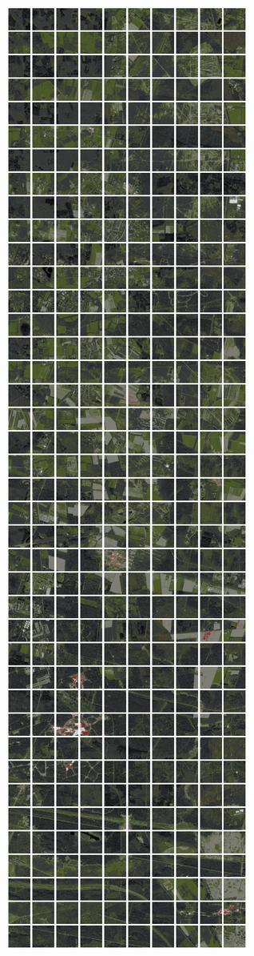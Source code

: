 <html>
<div>
<img src="https://github.com/HakkaTjakka/NL_TILE_MAP/blob/main/18/629/-1047/r.6290.-10470.png" height="44" width="44">
<img src="https://github.com/HakkaTjakka/NL_TILE_MAP/blob/main/18/629/-1047/r.6291.-10470.png" height="44" width="44">
<img src="https://github.com/HakkaTjakka/NL_TILE_MAP/blob/main/18/629/-1047/r.6292.-10470.png" height="44" width="44">
<img src="https://github.com/HakkaTjakka/NL_TILE_MAP/blob/main/18/629/-1047/r.6293.-10470.png" height="44" width="44">
<img src="https://github.com/HakkaTjakka/NL_TILE_MAP/blob/main/18/629/-1047/r.6294.-10470.png" height="44" width="44">
<img src="https://github.com/HakkaTjakka/NL_TILE_MAP/blob/main/18/629/-1047/r.6295.-10470.png" height="44" width="44">
<img src="https://github.com/HakkaTjakka/NL_TILE_MAP/blob/main/18/629/-1047/r.6296.-10470.png" height="44" width="44">
<img src="https://github.com/HakkaTjakka/NL_TILE_MAP/blob/main/18/629/-1047/r.6297.-10470.png" height="44" width="44">
<img src="https://github.com/HakkaTjakka/NL_TILE_MAP/blob/main/18/629/-1047/r.6298.-10470.png" height="44" width="44">
<img src="https://github.com/HakkaTjakka/NL_TILE_MAP/blob/main/18/629/-1047/r.6299.-10470.png" height="44" width="44">
<img src="https://github.com/HakkaTjakka/NL_TILE_MAP/blob/main/18/630/-1047/r.6300.-10470.png" height="44" width="44">
<img src="https://github.com/HakkaTjakka/NL_TILE_MAP/blob/main/18/630/-1047/r.6301.-10470.png" height="44" width="44">
<img src="https://github.com/HakkaTjakka/NL_TILE_MAP/blob/main/18/630/-1047/r.6302.-10470.png" height="44" width="44">
<img src="https://github.com/HakkaTjakka/NL_TILE_MAP/blob/main/18/630/-1047/r.6303.-10470.png" height="44" width="44">
<img src="https://github.com/HakkaTjakka/NL_TILE_MAP/blob/main/18/630/-1047/r.6304.-10470.png" height="44" width="44">
<img src="https://github.com/HakkaTjakka/NL_TILE_MAP/blob/main/18/630/-1047/r.6305.-10470.png" height="44" width="44">
<img src="https://github.com/HakkaTjakka/NL_TILE_MAP/blob/main/18/630/-1047/r.6306.-10470.png" height="44" width="44">
<img src="https://github.com/HakkaTjakka/NL_TILE_MAP/blob/main/18/630/-1047/r.6307.-10470.png" height="44" width="44">
<img src="https://github.com/HakkaTjakka/NL_TILE_MAP/blob/main/18/630/-1047/r.6308.-10470.png" height="44" width="44">
<img src="https://github.com/HakkaTjakka/NL_TILE_MAP/blob/main/18/630/-1047/r.6309.-10470.png" height="44" width="44">
<br>
<img src="https://github.com/HakkaTjakka/NL_TILE_MAP/blob/main/18/629/-1047/r.6290.-10469.png" height="44" width="44">
<img src="https://github.com/HakkaTjakka/NL_TILE_MAP/blob/main/18/629/-1047/r.6291.-10469.png" height="44" width="44">
<img src="https://github.com/HakkaTjakka/NL_TILE_MAP/blob/main/18/629/-1047/r.6292.-10469.png" height="44" width="44">
<img src="https://github.com/HakkaTjakka/NL_TILE_MAP/blob/main/18/629/-1047/r.6293.-10469.png" height="44" width="44">
<img src="https://github.com/HakkaTjakka/NL_TILE_MAP/blob/main/18/629/-1047/r.6294.-10469.png" height="44" width="44">
<img src="https://github.com/HakkaTjakka/NL_TILE_MAP/blob/main/18/629/-1047/r.6295.-10469.png" height="44" width="44">
<img src="https://github.com/HakkaTjakka/NL_TILE_MAP/blob/main/18/629/-1047/r.6296.-10469.png" height="44" width="44">
<img src="https://github.com/HakkaTjakka/NL_TILE_MAP/blob/main/18/629/-1047/r.6297.-10469.png" height="44" width="44">
<img src="https://github.com/HakkaTjakka/NL_TILE_MAP/blob/main/18/629/-1047/r.6298.-10469.png" height="44" width="44">
<img src="https://github.com/HakkaTjakka/NL_TILE_MAP/blob/main/18/629/-1047/r.6299.-10469.png" height="44" width="44">
<img src="https://github.com/HakkaTjakka/NL_TILE_MAP/blob/main/18/630/-1047/r.6300.-10469.png" height="44" width="44">
<img src="https://github.com/HakkaTjakka/NL_TILE_MAP/blob/main/18/630/-1047/r.6301.-10469.png" height="44" width="44">
<img src="https://github.com/HakkaTjakka/NL_TILE_MAP/blob/main/18/630/-1047/r.6302.-10469.png" height="44" width="44">
<img src="https://github.com/HakkaTjakka/NL_TILE_MAP/blob/main/18/630/-1047/r.6303.-10469.png" height="44" width="44">
<img src="https://github.com/HakkaTjakka/NL_TILE_MAP/blob/main/18/630/-1047/r.6304.-10469.png" height="44" width="44">
<img src="https://github.com/HakkaTjakka/NL_TILE_MAP/blob/main/18/630/-1047/r.6305.-10469.png" height="44" width="44">
<img src="https://github.com/HakkaTjakka/NL_TILE_MAP/blob/main/18/630/-1047/r.6306.-10469.png" height="44" width="44">
<img src="https://github.com/HakkaTjakka/NL_TILE_MAP/blob/main/18/630/-1047/r.6307.-10469.png" height="44" width="44">
<img src="https://github.com/HakkaTjakka/NL_TILE_MAP/blob/main/18/630/-1047/r.6308.-10469.png" height="44" width="44">
<img src="https://github.com/HakkaTjakka/NL_TILE_MAP/blob/main/18/630/-1047/r.6309.-10469.png" height="44" width="44">
<br>
<img src="https://github.com/HakkaTjakka/NL_TILE_MAP/blob/main/18/629/-1047/r.6290.-10468.png" height="44" width="44">
<img src="https://github.com/HakkaTjakka/NL_TILE_MAP/blob/main/18/629/-1047/r.6291.-10468.png" height="44" width="44">
<img src="https://github.com/HakkaTjakka/NL_TILE_MAP/blob/main/18/629/-1047/r.6292.-10468.png" height="44" width="44">
<img src="https://github.com/HakkaTjakka/NL_TILE_MAP/blob/main/18/629/-1047/r.6293.-10468.png" height="44" width="44">
<img src="https://github.com/HakkaTjakka/NL_TILE_MAP/blob/main/18/629/-1047/r.6294.-10468.png" height="44" width="44">
<img src="https://github.com/HakkaTjakka/NL_TILE_MAP/blob/main/18/629/-1047/r.6295.-10468.png" height="44" width="44">
<img src="https://github.com/HakkaTjakka/NL_TILE_MAP/blob/main/18/629/-1047/r.6296.-10468.png" height="44" width="44">
<img src="https://github.com/HakkaTjakka/NL_TILE_MAP/blob/main/18/629/-1047/r.6297.-10468.png" height="44" width="44">
<img src="https://github.com/HakkaTjakka/NL_TILE_MAP/blob/main/18/629/-1047/r.6298.-10468.png" height="44" width="44">
<img src="https://github.com/HakkaTjakka/NL_TILE_MAP/blob/main/18/629/-1047/r.6299.-10468.png" height="44" width="44">
<img src="https://github.com/HakkaTjakka/NL_TILE_MAP/blob/main/18/630/-1047/r.6300.-10468.png" height="44" width="44">
<img src="https://github.com/HakkaTjakka/NL_TILE_MAP/blob/main/18/630/-1047/r.6301.-10468.png" height="44" width="44">
<img src="https://github.com/HakkaTjakka/NL_TILE_MAP/blob/main/18/630/-1047/r.6302.-10468.png" height="44" width="44">
<img src="https://github.com/HakkaTjakka/NL_TILE_MAP/blob/main/18/630/-1047/r.6303.-10468.png" height="44" width="44">
<img src="https://github.com/HakkaTjakka/NL_TILE_MAP/blob/main/18/630/-1047/r.6304.-10468.png" height="44" width="44">
<img src="https://github.com/HakkaTjakka/NL_TILE_MAP/blob/main/18/630/-1047/r.6305.-10468.png" height="44" width="44">
<img src="https://github.com/HakkaTjakka/NL_TILE_MAP/blob/main/18/630/-1047/r.6306.-10468.png" height="44" width="44">
<img src="https://github.com/HakkaTjakka/NL_TILE_MAP/blob/main/18/630/-1047/r.6307.-10468.png" height="44" width="44">
<img src="https://github.com/HakkaTjakka/NL_TILE_MAP/blob/main/18/630/-1047/r.6308.-10468.png" height="44" width="44">
<img src="https://github.com/HakkaTjakka/NL_TILE_MAP/blob/main/18/630/-1047/r.6309.-10468.png" height="44" width="44">
<br>
<img src="https://github.com/HakkaTjakka/NL_TILE_MAP/blob/main/18/629/-1047/r.6290.-10467.png" height="44" width="44">
<img src="https://github.com/HakkaTjakka/NL_TILE_MAP/blob/main/18/629/-1047/r.6291.-10467.png" height="44" width="44">
<img src="https://github.com/HakkaTjakka/NL_TILE_MAP/blob/main/18/629/-1047/r.6292.-10467.png" height="44" width="44">
<img src="https://github.com/HakkaTjakka/NL_TILE_MAP/blob/main/18/629/-1047/r.6293.-10467.png" height="44" width="44">
<img src="https://github.com/HakkaTjakka/NL_TILE_MAP/blob/main/18/629/-1047/r.6294.-10467.png" height="44" width="44">
<img src="https://github.com/HakkaTjakka/NL_TILE_MAP/blob/main/18/629/-1047/r.6295.-10467.png" height="44" width="44">
<img src="https://github.com/HakkaTjakka/NL_TILE_MAP/blob/main/18/629/-1047/r.6296.-10467.png" height="44" width="44">
<img src="https://github.com/HakkaTjakka/NL_TILE_MAP/blob/main/18/629/-1047/r.6297.-10467.png" height="44" width="44">
<img src="https://github.com/HakkaTjakka/NL_TILE_MAP/blob/main/18/629/-1047/r.6298.-10467.png" height="44" width="44">
<img src="https://github.com/HakkaTjakka/NL_TILE_MAP/blob/main/18/629/-1047/r.6299.-10467.png" height="44" width="44">
<img src="https://github.com/HakkaTjakka/NL_TILE_MAP/blob/main/18/630/-1047/r.6300.-10467.png" height="44" width="44">
<img src="https://github.com/HakkaTjakka/NL_TILE_MAP/blob/main/18/630/-1047/r.6301.-10467.png" height="44" width="44">
<img src="https://github.com/HakkaTjakka/NL_TILE_MAP/blob/main/18/630/-1047/r.6302.-10467.png" height="44" width="44">
<img src="https://github.com/HakkaTjakka/NL_TILE_MAP/blob/main/18/630/-1047/r.6303.-10467.png" height="44" width="44">
<img src="https://github.com/HakkaTjakka/NL_TILE_MAP/blob/main/18/630/-1047/r.6304.-10467.png" height="44" width="44">
<img src="https://github.com/HakkaTjakka/NL_TILE_MAP/blob/main/18/630/-1047/r.6305.-10467.png" height="44" width="44">
<img src="https://github.com/HakkaTjakka/NL_TILE_MAP/blob/main/18/630/-1047/r.6306.-10467.png" height="44" width="44">
<img src="https://github.com/HakkaTjakka/NL_TILE_MAP/blob/main/18/630/-1047/r.6307.-10467.png" height="44" width="44">
<img src="https://github.com/HakkaTjakka/NL_TILE_MAP/blob/main/18/630/-1047/r.6308.-10467.png" height="44" width="44">
<img src="https://github.com/HakkaTjakka/NL_TILE_MAP/blob/main/18/630/-1047/r.6309.-10467.png" height="44" width="44">
<br>
<img src="https://github.com/HakkaTjakka/NL_TILE_MAP/blob/main/18/629/-1047/r.6290.-10466.png" height="44" width="44">
<img src="https://github.com/HakkaTjakka/NL_TILE_MAP/blob/main/18/629/-1047/r.6291.-10466.png" height="44" width="44">
<img src="https://github.com/HakkaTjakka/NL_TILE_MAP/blob/main/18/629/-1047/r.6292.-10466.png" height="44" width="44">
<img src="https://github.com/HakkaTjakka/NL_TILE_MAP/blob/main/18/629/-1047/r.6293.-10466.png" height="44" width="44">
<img src="https://github.com/HakkaTjakka/NL_TILE_MAP/blob/main/18/629/-1047/r.6294.-10466.png" height="44" width="44">
<img src="https://github.com/HakkaTjakka/NL_TILE_MAP/blob/main/18/629/-1047/r.6295.-10466.png" height="44" width="44">
<img src="https://github.com/HakkaTjakka/NL_TILE_MAP/blob/main/18/629/-1047/r.6296.-10466.png" height="44" width="44">
<img src="https://github.com/HakkaTjakka/NL_TILE_MAP/blob/main/18/629/-1047/r.6297.-10466.png" height="44" width="44">
<img src="https://github.com/HakkaTjakka/NL_TILE_MAP/blob/main/18/629/-1047/r.6298.-10466.png" height="44" width="44">
<img src="https://github.com/HakkaTjakka/NL_TILE_MAP/blob/main/18/629/-1047/r.6299.-10466.png" height="44" width="44">
<img src="https://github.com/HakkaTjakka/NL_TILE_MAP/blob/main/18/630/-1047/r.6300.-10466.png" height="44" width="44">
<img src="https://github.com/HakkaTjakka/NL_TILE_MAP/blob/main/18/630/-1047/r.6301.-10466.png" height="44" width="44">
<img src="https://github.com/HakkaTjakka/NL_TILE_MAP/blob/main/18/630/-1047/r.6302.-10466.png" height="44" width="44">
<img src="https://github.com/HakkaTjakka/NL_TILE_MAP/blob/main/18/630/-1047/r.6303.-10466.png" height="44" width="44">
<img src="https://github.com/HakkaTjakka/NL_TILE_MAP/blob/main/18/630/-1047/r.6304.-10466.png" height="44" width="44">
<img src="https://github.com/HakkaTjakka/NL_TILE_MAP/blob/main/18/630/-1047/r.6305.-10466.png" height="44" width="44">
<img src="https://github.com/HakkaTjakka/NL_TILE_MAP/blob/main/18/630/-1047/r.6306.-10466.png" height="44" width="44">
<img src="https://github.com/HakkaTjakka/NL_TILE_MAP/blob/main/18/630/-1047/r.6307.-10466.png" height="44" width="44">
<img src="https://github.com/HakkaTjakka/NL_TILE_MAP/blob/main/18/630/-1047/r.6308.-10466.png" height="44" width="44">
<img src="https://github.com/HakkaTjakka/NL_TILE_MAP/blob/main/18/630/-1047/r.6309.-10466.png" height="44" width="44">
<br>
<img src="https://github.com/HakkaTjakka/NL_TILE_MAP/blob/main/18/629/-1047/r.6290.-10465.png" height="44" width="44">
<img src="https://github.com/HakkaTjakka/NL_TILE_MAP/blob/main/18/629/-1047/r.6291.-10465.png" height="44" width="44">
<img src="https://github.com/HakkaTjakka/NL_TILE_MAP/blob/main/18/629/-1047/r.6292.-10465.png" height="44" width="44">
<img src="https://github.com/HakkaTjakka/NL_TILE_MAP/blob/main/18/629/-1047/r.6293.-10465.png" height="44" width="44">
<img src="https://github.com/HakkaTjakka/NL_TILE_MAP/blob/main/18/629/-1047/r.6294.-10465.png" height="44" width="44">
<img src="https://github.com/HakkaTjakka/NL_TILE_MAP/blob/main/18/629/-1047/r.6295.-10465.png" height="44" width="44">
<img src="https://github.com/HakkaTjakka/NL_TILE_MAP/blob/main/18/629/-1047/r.6296.-10465.png" height="44" width="44">
<img src="https://github.com/HakkaTjakka/NL_TILE_MAP/blob/main/18/629/-1047/r.6297.-10465.png" height="44" width="44">
<img src="https://github.com/HakkaTjakka/NL_TILE_MAP/blob/main/18/629/-1047/r.6298.-10465.png" height="44" width="44">
<img src="https://github.com/HakkaTjakka/NL_TILE_MAP/blob/main/18/629/-1047/r.6299.-10465.png" height="44" width="44">
<img src="https://github.com/HakkaTjakka/NL_TILE_MAP/blob/main/18/630/-1047/r.6300.-10465.png" height="44" width="44">
<img src="https://github.com/HakkaTjakka/NL_TILE_MAP/blob/main/18/630/-1047/r.6301.-10465.png" height="44" width="44">
<img src="https://github.com/HakkaTjakka/NL_TILE_MAP/blob/main/18/630/-1047/r.6302.-10465.png" height="44" width="44">
<img src="https://github.com/HakkaTjakka/NL_TILE_MAP/blob/main/18/630/-1047/r.6303.-10465.png" height="44" width="44">
<img src="https://github.com/HakkaTjakka/NL_TILE_MAP/blob/main/18/630/-1047/r.6304.-10465.png" height="44" width="44">
<img src="https://github.com/HakkaTjakka/NL_TILE_MAP/blob/main/18/630/-1047/r.6305.-10465.png" height="44" width="44">
<img src="https://github.com/HakkaTjakka/NL_TILE_MAP/blob/main/18/630/-1047/r.6306.-10465.png" height="44" width="44">
<img src="https://github.com/HakkaTjakka/NL_TILE_MAP/blob/main/18/630/-1047/r.6307.-10465.png" height="44" width="44">
<img src="https://github.com/HakkaTjakka/NL_TILE_MAP/blob/main/18/630/-1047/r.6308.-10465.png" height="44" width="44">
<img src="https://github.com/HakkaTjakka/NL_TILE_MAP/blob/main/18/630/-1047/r.6309.-10465.png" height="44" width="44">
<br>
<img src="https://github.com/HakkaTjakka/NL_TILE_MAP/blob/main/18/629/-1047/r.6290.-10464.png" height="44" width="44">
<img src="https://github.com/HakkaTjakka/NL_TILE_MAP/blob/main/18/629/-1047/r.6291.-10464.png" height="44" width="44">
<img src="https://github.com/HakkaTjakka/NL_TILE_MAP/blob/main/18/629/-1047/r.6292.-10464.png" height="44" width="44">
<img src="https://github.com/HakkaTjakka/NL_TILE_MAP/blob/main/18/629/-1047/r.6293.-10464.png" height="44" width="44">
<img src="https://github.com/HakkaTjakka/NL_TILE_MAP/blob/main/18/629/-1047/r.6294.-10464.png" height="44" width="44">
<img src="https://github.com/HakkaTjakka/NL_TILE_MAP/blob/main/18/629/-1047/r.6295.-10464.png" height="44" width="44">
<img src="https://github.com/HakkaTjakka/NL_TILE_MAP/blob/main/18/629/-1047/r.6296.-10464.png" height="44" width="44">
<img src="https://github.com/HakkaTjakka/NL_TILE_MAP/blob/main/18/629/-1047/r.6297.-10464.png" height="44" width="44">
<img src="https://github.com/HakkaTjakka/NL_TILE_MAP/blob/main/18/629/-1047/r.6298.-10464.png" height="44" width="44">
<img src="https://github.com/HakkaTjakka/NL_TILE_MAP/blob/main/18/629/-1047/r.6299.-10464.png" height="44" width="44">
<img src="https://github.com/HakkaTjakka/NL_TILE_MAP/blob/main/18/630/-1047/r.6300.-10464.png" height="44" width="44">
<img src="https://github.com/HakkaTjakka/NL_TILE_MAP/blob/main/18/630/-1047/r.6301.-10464.png" height="44" width="44">
<img src="https://github.com/HakkaTjakka/NL_TILE_MAP/blob/main/18/630/-1047/r.6302.-10464.png" height="44" width="44">
<img src="https://github.com/HakkaTjakka/NL_TILE_MAP/blob/main/18/630/-1047/r.6303.-10464.png" height="44" width="44">
<img src="https://github.com/HakkaTjakka/NL_TILE_MAP/blob/main/18/630/-1047/r.6304.-10464.png" height="44" width="44">
<img src="https://github.com/HakkaTjakka/NL_TILE_MAP/blob/main/18/630/-1047/r.6305.-10464.png" height="44" width="44">
<img src="https://github.com/HakkaTjakka/NL_TILE_MAP/blob/main/18/630/-1047/r.6306.-10464.png" height="44" width="44">
<img src="https://github.com/HakkaTjakka/NL_TILE_MAP/blob/main/18/630/-1047/r.6307.-10464.png" height="44" width="44">
<img src="https://github.com/HakkaTjakka/NL_TILE_MAP/blob/main/18/630/-1047/r.6308.-10464.png" height="44" width="44">
<img src="https://github.com/HakkaTjakka/NL_TILE_MAP/blob/main/18/630/-1047/r.6309.-10464.png" height="44" width="44">
<br>
<img src="https://github.com/HakkaTjakka/NL_TILE_MAP/blob/main/18/629/-1047/r.6290.-10463.png" height="44" width="44">
<img src="https://github.com/HakkaTjakka/NL_TILE_MAP/blob/main/18/629/-1047/r.6291.-10463.png" height="44" width="44">
<img src="https://github.com/HakkaTjakka/NL_TILE_MAP/blob/main/18/629/-1047/r.6292.-10463.png" height="44" width="44">
<img src="https://github.com/HakkaTjakka/NL_TILE_MAP/blob/main/18/629/-1047/r.6293.-10463.png" height="44" width="44">
<img src="https://github.com/HakkaTjakka/NL_TILE_MAP/blob/main/18/629/-1047/r.6294.-10463.png" height="44" width="44">
<img src="https://github.com/HakkaTjakka/NL_TILE_MAP/blob/main/18/629/-1047/r.6295.-10463.png" height="44" width="44">
<img src="https://github.com/HakkaTjakka/NL_TILE_MAP/blob/main/18/629/-1047/r.6296.-10463.png" height="44" width="44">
<img src="https://github.com/HakkaTjakka/NL_TILE_MAP/blob/main/18/629/-1047/r.6297.-10463.png" height="44" width="44">
<img src="https://github.com/HakkaTjakka/NL_TILE_MAP/blob/main/18/629/-1047/r.6298.-10463.png" height="44" width="44">
<img src="https://github.com/HakkaTjakka/NL_TILE_MAP/blob/main/18/629/-1047/r.6299.-10463.png" height="44" width="44">
<img src="https://github.com/HakkaTjakka/NL_TILE_MAP/blob/main/18/630/-1047/r.6300.-10463.png" height="44" width="44">
<img src="https://github.com/HakkaTjakka/NL_TILE_MAP/blob/main/18/630/-1047/r.6301.-10463.png" height="44" width="44">
<img src="https://github.com/HakkaTjakka/NL_TILE_MAP/blob/main/18/630/-1047/r.6302.-10463.png" height="44" width="44">
<img src="https://github.com/HakkaTjakka/NL_TILE_MAP/blob/main/18/630/-1047/r.6303.-10463.png" height="44" width="44">
<img src="https://github.com/HakkaTjakka/NL_TILE_MAP/blob/main/18/630/-1047/r.6304.-10463.png" height="44" width="44">
<img src="https://github.com/HakkaTjakka/NL_TILE_MAP/blob/main/18/630/-1047/r.6305.-10463.png" height="44" width="44">
<img src="https://github.com/HakkaTjakka/NL_TILE_MAP/blob/main/18/630/-1047/r.6306.-10463.png" height="44" width="44">
<img src="https://github.com/HakkaTjakka/NL_TILE_MAP/blob/main/18/630/-1047/r.6307.-10463.png" height="44" width="44">
<img src="https://github.com/HakkaTjakka/NL_TILE_MAP/blob/main/18/630/-1047/r.6308.-10463.png" height="44" width="44">
<img src="https://github.com/HakkaTjakka/NL_TILE_MAP/blob/main/18/630/-1047/r.6309.-10463.png" height="44" width="44">
<br>
<img src="https://github.com/HakkaTjakka/NL_TILE_MAP/blob/main/18/629/-1047/r.6290.-10462.png" height="44" width="44">
<img src="https://github.com/HakkaTjakka/NL_TILE_MAP/blob/main/18/629/-1047/r.6291.-10462.png" height="44" width="44">
<img src="https://github.com/HakkaTjakka/NL_TILE_MAP/blob/main/18/629/-1047/r.6292.-10462.png" height="44" width="44">
<img src="https://github.com/HakkaTjakka/NL_TILE_MAP/blob/main/18/629/-1047/r.6293.-10462.png" height="44" width="44">
<img src="https://github.com/HakkaTjakka/NL_TILE_MAP/blob/main/18/629/-1047/r.6294.-10462.png" height="44" width="44">
<img src="https://github.com/HakkaTjakka/NL_TILE_MAP/blob/main/18/629/-1047/r.6295.-10462.png" height="44" width="44">
<img src="https://github.com/HakkaTjakka/NL_TILE_MAP/blob/main/18/629/-1047/r.6296.-10462.png" height="44" width="44">
<img src="https://github.com/HakkaTjakka/NL_TILE_MAP/blob/main/18/629/-1047/r.6297.-10462.png" height="44" width="44">
<img src="https://github.com/HakkaTjakka/NL_TILE_MAP/blob/main/18/629/-1047/r.6298.-10462.png" height="44" width="44">
<img src="https://github.com/HakkaTjakka/NL_TILE_MAP/blob/main/18/629/-1047/r.6299.-10462.png" height="44" width="44">
<img src="https://github.com/HakkaTjakka/NL_TILE_MAP/blob/main/18/630/-1047/r.6300.-10462.png" height="44" width="44">
<img src="https://github.com/HakkaTjakka/NL_TILE_MAP/blob/main/18/630/-1047/r.6301.-10462.png" height="44" width="44">
<img src="https://github.com/HakkaTjakka/NL_TILE_MAP/blob/main/18/630/-1047/r.6302.-10462.png" height="44" width="44">
<img src="https://github.com/HakkaTjakka/NL_TILE_MAP/blob/main/18/630/-1047/r.6303.-10462.png" height="44" width="44">
<img src="https://github.com/HakkaTjakka/NL_TILE_MAP/blob/main/18/630/-1047/r.6304.-10462.png" height="44" width="44">
<img src="https://github.com/HakkaTjakka/NL_TILE_MAP/blob/main/18/630/-1047/r.6305.-10462.png" height="44" width="44">
<img src="https://github.com/HakkaTjakka/NL_TILE_MAP/blob/main/18/630/-1047/r.6306.-10462.png" height="44" width="44">
<img src="https://github.com/HakkaTjakka/NL_TILE_MAP/blob/main/18/630/-1047/r.6307.-10462.png" height="44" width="44">
<img src="https://github.com/HakkaTjakka/NL_TILE_MAP/blob/main/18/630/-1047/r.6308.-10462.png" height="44" width="44">
<img src="https://github.com/HakkaTjakka/NL_TILE_MAP/blob/main/18/630/-1047/r.6309.-10462.png" height="44" width="44">
<br>
<img src="https://github.com/HakkaTjakka/NL_TILE_MAP/blob/main/18/629/-1047/r.6290.-10461.png" height="44" width="44">
<img src="https://github.com/HakkaTjakka/NL_TILE_MAP/blob/main/18/629/-1047/r.6291.-10461.png" height="44" width="44">
<img src="https://github.com/HakkaTjakka/NL_TILE_MAP/blob/main/18/629/-1047/r.6292.-10461.png" height="44" width="44">
<img src="https://github.com/HakkaTjakka/NL_TILE_MAP/blob/main/18/629/-1047/r.6293.-10461.png" height="44" width="44">
<img src="https://github.com/HakkaTjakka/NL_TILE_MAP/blob/main/18/629/-1047/r.6294.-10461.png" height="44" width="44">
<img src="https://github.com/HakkaTjakka/NL_TILE_MAP/blob/main/18/629/-1047/r.6295.-10461.png" height="44" width="44">
<img src="https://github.com/HakkaTjakka/NL_TILE_MAP/blob/main/18/629/-1047/r.6296.-10461.png" height="44" width="44">
<img src="https://github.com/HakkaTjakka/NL_TILE_MAP/blob/main/18/629/-1047/r.6297.-10461.png" height="44" width="44">
<img src="https://github.com/HakkaTjakka/NL_TILE_MAP/blob/main/18/629/-1047/r.6298.-10461.png" height="44" width="44">
<img src="https://github.com/HakkaTjakka/NL_TILE_MAP/blob/main/18/629/-1047/r.6299.-10461.png" height="44" width="44">
<img src="https://github.com/HakkaTjakka/NL_TILE_MAP/blob/main/18/630/-1047/r.6300.-10461.png" height="44" width="44">
<img src="https://github.com/HakkaTjakka/NL_TILE_MAP/blob/main/18/630/-1047/r.6301.-10461.png" height="44" width="44">
<img src="https://github.com/HakkaTjakka/NL_TILE_MAP/blob/main/18/630/-1047/r.6302.-10461.png" height="44" width="44">
<img src="https://github.com/HakkaTjakka/NL_TILE_MAP/blob/main/18/630/-1047/r.6303.-10461.png" height="44" width="44">
<img src="https://github.com/HakkaTjakka/NL_TILE_MAP/blob/main/18/630/-1047/r.6304.-10461.png" height="44" width="44">
<img src="https://github.com/HakkaTjakka/NL_TILE_MAP/blob/main/18/630/-1047/r.6305.-10461.png" height="44" width="44">
<img src="https://github.com/HakkaTjakka/NL_TILE_MAP/blob/main/18/630/-1047/r.6306.-10461.png" height="44" width="44">
<img src="https://github.com/HakkaTjakka/NL_TILE_MAP/blob/main/18/630/-1047/r.6307.-10461.png" height="44" width="44">
<img src="https://github.com/HakkaTjakka/NL_TILE_MAP/blob/main/18/630/-1047/r.6308.-10461.png" height="44" width="44">
<img src="https://github.com/HakkaTjakka/NL_TILE_MAP/blob/main/18/630/-1047/r.6309.-10461.png" height="44" width="44">
<br>
<img src="https://github.com/HakkaTjakka/NL_TILE_MAP/blob/main/18/629/-1046/r.6290.-10460.png" height="44" width="44">
<img src="https://github.com/HakkaTjakka/NL_TILE_MAP/blob/main/18/629/-1046/r.6291.-10460.png" height="44" width="44">
<img src="https://github.com/HakkaTjakka/NL_TILE_MAP/blob/main/18/629/-1046/r.6292.-10460.png" height="44" width="44">
<img src="https://github.com/HakkaTjakka/NL_TILE_MAP/blob/main/18/629/-1046/r.6293.-10460.png" height="44" width="44">
<img src="https://github.com/HakkaTjakka/NL_TILE_MAP/blob/main/18/629/-1046/r.6294.-10460.png" height="44" width="44">
<img src="https://github.com/HakkaTjakka/NL_TILE_MAP/blob/main/18/629/-1046/r.6295.-10460.png" height="44" width="44">
<img src="https://github.com/HakkaTjakka/NL_TILE_MAP/blob/main/18/629/-1046/r.6296.-10460.png" height="44" width="44">
<img src="https://github.com/HakkaTjakka/NL_TILE_MAP/blob/main/18/629/-1046/r.6297.-10460.png" height="44" width="44">
<img src="https://github.com/HakkaTjakka/NL_TILE_MAP/blob/main/18/629/-1046/r.6298.-10460.png" height="44" width="44">
<img src="https://github.com/HakkaTjakka/NL_TILE_MAP/blob/main/18/629/-1046/r.6299.-10460.png" height="44" width="44">
<img src="https://github.com/HakkaTjakka/NL_TILE_MAP/blob/main/18/630/-1046/r.6300.-10460.png" height="44" width="44">
<img src="https://github.com/HakkaTjakka/NL_TILE_MAP/blob/main/18/630/-1046/r.6301.-10460.png" height="44" width="44">
<img src="https://github.com/HakkaTjakka/NL_TILE_MAP/blob/main/18/630/-1046/r.6302.-10460.png" height="44" width="44">
<img src="https://github.com/HakkaTjakka/NL_TILE_MAP/blob/main/18/630/-1046/r.6303.-10460.png" height="44" width="44">
<img src="https://github.com/HakkaTjakka/NL_TILE_MAP/blob/main/18/630/-1046/r.6304.-10460.png" height="44" width="44">
<img src="https://github.com/HakkaTjakka/NL_TILE_MAP/blob/main/18/630/-1046/r.6305.-10460.png" height="44" width="44">
<img src="https://github.com/HakkaTjakka/NL_TILE_MAP/blob/main/18/630/-1046/r.6306.-10460.png" height="44" width="44">
<img src="https://github.com/HakkaTjakka/NL_TILE_MAP/blob/main/18/630/-1046/r.6307.-10460.png" height="44" width="44">
<img src="https://github.com/HakkaTjakka/NL_TILE_MAP/blob/main/18/630/-1046/r.6308.-10460.png" height="44" width="44">
<img src="https://github.com/HakkaTjakka/NL_TILE_MAP/blob/main/18/630/-1046/r.6309.-10460.png" height="44" width="44">
<br>
<img src="https://github.com/HakkaTjakka/NL_TILE_MAP/blob/main/18/629/-1046/r.6290.-10459.png" height="44" width="44">
<img src="https://github.com/HakkaTjakka/NL_TILE_MAP/blob/main/18/629/-1046/r.6291.-10459.png" height="44" width="44">
<img src="https://github.com/HakkaTjakka/NL_TILE_MAP/blob/main/18/629/-1046/r.6292.-10459.png" height="44" width="44">
<img src="https://github.com/HakkaTjakka/NL_TILE_MAP/blob/main/18/629/-1046/r.6293.-10459.png" height="44" width="44">
<img src="https://github.com/HakkaTjakka/NL_TILE_MAP/blob/main/18/629/-1046/r.6294.-10459.png" height="44" width="44">
<img src="https://github.com/HakkaTjakka/NL_TILE_MAP/blob/main/18/629/-1046/r.6295.-10459.png" height="44" width="44">
<img src="https://github.com/HakkaTjakka/NL_TILE_MAP/blob/main/18/629/-1046/r.6296.-10459.png" height="44" width="44">
<img src="https://github.com/HakkaTjakka/NL_TILE_MAP/blob/main/18/629/-1046/r.6297.-10459.png" height="44" width="44">
<img src="https://github.com/HakkaTjakka/NL_TILE_MAP/blob/main/18/629/-1046/r.6298.-10459.png" height="44" width="44">
<img src="https://github.com/HakkaTjakka/NL_TILE_MAP/blob/main/18/629/-1046/r.6299.-10459.png" height="44" width="44">
<img src="https://github.com/HakkaTjakka/NL_TILE_MAP/blob/main/18/630/-1046/r.6300.-10459.png" height="44" width="44">
<img src="https://github.com/HakkaTjakka/NL_TILE_MAP/blob/main/18/630/-1046/r.6301.-10459.png" height="44" width="44">
<img src="https://github.com/HakkaTjakka/NL_TILE_MAP/blob/main/18/630/-1046/r.6302.-10459.png" height="44" width="44">
<img src="https://github.com/HakkaTjakka/NL_TILE_MAP/blob/main/18/630/-1046/r.6303.-10459.png" height="44" width="44">
<img src="https://github.com/HakkaTjakka/NL_TILE_MAP/blob/main/18/630/-1046/r.6304.-10459.png" height="44" width="44">
<img src="https://github.com/HakkaTjakka/NL_TILE_MAP/blob/main/18/630/-1046/r.6305.-10459.png" height="44" width="44">
<img src="https://github.com/HakkaTjakka/NL_TILE_MAP/blob/main/18/630/-1046/r.6306.-10459.png" height="44" width="44">
<img src="https://github.com/HakkaTjakka/NL_TILE_MAP/blob/main/18/630/-1046/r.6307.-10459.png" height="44" width="44">
<img src="https://github.com/HakkaTjakka/NL_TILE_MAP/blob/main/18/630/-1046/r.6308.-10459.png" height="44" width="44">
<img src="https://github.com/HakkaTjakka/NL_TILE_MAP/blob/main/18/630/-1046/r.6309.-10459.png" height="44" width="44">
<br>
<img src="https://github.com/HakkaTjakka/NL_TILE_MAP/blob/main/18/629/-1046/r.6290.-10458.png" height="44" width="44">
<img src="https://github.com/HakkaTjakka/NL_TILE_MAP/blob/main/18/629/-1046/r.6291.-10458.png" height="44" width="44">
<img src="https://github.com/HakkaTjakka/NL_TILE_MAP/blob/main/18/629/-1046/r.6292.-10458.png" height="44" width="44">
<img src="https://github.com/HakkaTjakka/NL_TILE_MAP/blob/main/18/629/-1046/r.6293.-10458.png" height="44" width="44">
<img src="https://github.com/HakkaTjakka/NL_TILE_MAP/blob/main/18/629/-1046/r.6294.-10458.png" height="44" width="44">
<img src="https://github.com/HakkaTjakka/NL_TILE_MAP/blob/main/18/629/-1046/r.6295.-10458.png" height="44" width="44">
<img src="https://github.com/HakkaTjakka/NL_TILE_MAP/blob/main/18/629/-1046/r.6296.-10458.png" height="44" width="44">
<img src="https://github.com/HakkaTjakka/NL_TILE_MAP/blob/main/18/629/-1046/r.6297.-10458.png" height="44" width="44">
<img src="https://github.com/HakkaTjakka/NL_TILE_MAP/blob/main/18/629/-1046/r.6298.-10458.png" height="44" width="44">
<img src="https://github.com/HakkaTjakka/NL_TILE_MAP/blob/main/18/629/-1046/r.6299.-10458.png" height="44" width="44">
<img src="https://github.com/HakkaTjakka/NL_TILE_MAP/blob/main/18/630/-1046/r.6300.-10458.png" height="44" width="44">
<img src="https://github.com/HakkaTjakka/NL_TILE_MAP/blob/main/18/630/-1046/r.6301.-10458.png" height="44" width="44">
<img src="https://github.com/HakkaTjakka/NL_TILE_MAP/blob/main/18/630/-1046/r.6302.-10458.png" height="44" width="44">
<img src="https://github.com/HakkaTjakka/NL_TILE_MAP/blob/main/18/630/-1046/r.6303.-10458.png" height="44" width="44">
<img src="https://github.com/HakkaTjakka/NL_TILE_MAP/blob/main/18/630/-1046/r.6304.-10458.png" height="44" width="44">
<img src="https://github.com/HakkaTjakka/NL_TILE_MAP/blob/main/18/630/-1046/r.6305.-10458.png" height="44" width="44">
<img src="https://github.com/HakkaTjakka/NL_TILE_MAP/blob/main/18/630/-1046/r.6306.-10458.png" height="44" width="44">
<img src="https://github.com/HakkaTjakka/NL_TILE_MAP/blob/main/18/630/-1046/r.6307.-10458.png" height="44" width="44">
<img src="https://github.com/HakkaTjakka/NL_TILE_MAP/blob/main/18/630/-1046/r.6308.-10458.png" height="44" width="44">
<img src="https://github.com/HakkaTjakka/NL_TILE_MAP/blob/main/18/630/-1046/r.6309.-10458.png" height="44" width="44">
<br>
<img src="https://github.com/HakkaTjakka/NL_TILE_MAP/blob/main/18/629/-1046/r.6290.-10457.png" height="44" width="44">
<img src="https://github.com/HakkaTjakka/NL_TILE_MAP/blob/main/18/629/-1046/r.6291.-10457.png" height="44" width="44">
<img src="https://github.com/HakkaTjakka/NL_TILE_MAP/blob/main/18/629/-1046/r.6292.-10457.png" height="44" width="44">
<img src="https://github.com/HakkaTjakka/NL_TILE_MAP/blob/main/18/629/-1046/r.6293.-10457.png" height="44" width="44">
<img src="https://github.com/HakkaTjakka/NL_TILE_MAP/blob/main/18/629/-1046/r.6294.-10457.png" height="44" width="44">
<img src="https://github.com/HakkaTjakka/NL_TILE_MAP/blob/main/18/629/-1046/r.6295.-10457.png" height="44" width="44">
<img src="https://github.com/HakkaTjakka/NL_TILE_MAP/blob/main/18/629/-1046/r.6296.-10457.png" height="44" width="44">
<img src="https://github.com/HakkaTjakka/NL_TILE_MAP/blob/main/18/629/-1046/r.6297.-10457.png" height="44" width="44">
<img src="https://github.com/HakkaTjakka/NL_TILE_MAP/blob/main/18/629/-1046/r.6298.-10457.png" height="44" width="44">
<img src="https://github.com/HakkaTjakka/NL_TILE_MAP/blob/main/18/629/-1046/r.6299.-10457.png" height="44" width="44">
<img src="https://github.com/HakkaTjakka/NL_TILE_MAP/blob/main/18/630/-1046/r.6300.-10457.png" height="44" width="44">
<img src="https://github.com/HakkaTjakka/NL_TILE_MAP/blob/main/18/630/-1046/r.6301.-10457.png" height="44" width="44">
<img src="https://github.com/HakkaTjakka/NL_TILE_MAP/blob/main/18/630/-1046/r.6302.-10457.png" height="44" width="44">
<img src="https://github.com/HakkaTjakka/NL_TILE_MAP/blob/main/18/630/-1046/r.6303.-10457.png" height="44" width="44">
<img src="https://github.com/HakkaTjakka/NL_TILE_MAP/blob/main/18/630/-1046/r.6304.-10457.png" height="44" width="44">
<img src="https://github.com/HakkaTjakka/NL_TILE_MAP/blob/main/18/630/-1046/r.6305.-10457.png" height="44" width="44">
<img src="https://github.com/HakkaTjakka/NL_TILE_MAP/blob/main/18/630/-1046/r.6306.-10457.png" height="44" width="44">
<img src="https://github.com/HakkaTjakka/NL_TILE_MAP/blob/main/18/630/-1046/r.6307.-10457.png" height="44" width="44">
<img src="https://github.com/HakkaTjakka/NL_TILE_MAP/blob/main/18/630/-1046/r.6308.-10457.png" height="44" width="44">
<img src="https://github.com/HakkaTjakka/NL_TILE_MAP/blob/main/18/630/-1046/r.6309.-10457.png" height="44" width="44">
<br>
<img src="https://github.com/HakkaTjakka/NL_TILE_MAP/blob/main/18/629/-1046/r.6290.-10456.png" height="44" width="44">
<img src="https://github.com/HakkaTjakka/NL_TILE_MAP/blob/main/18/629/-1046/r.6291.-10456.png" height="44" width="44">
<img src="https://github.com/HakkaTjakka/NL_TILE_MAP/blob/main/18/629/-1046/r.6292.-10456.png" height="44" width="44">
<img src="https://github.com/HakkaTjakka/NL_TILE_MAP/blob/main/18/629/-1046/r.6293.-10456.png" height="44" width="44">
<img src="https://github.com/HakkaTjakka/NL_TILE_MAP/blob/main/18/629/-1046/r.6294.-10456.png" height="44" width="44">
<img src="https://github.com/HakkaTjakka/NL_TILE_MAP/blob/main/18/629/-1046/r.6295.-10456.png" height="44" width="44">
<img src="https://github.com/HakkaTjakka/NL_TILE_MAP/blob/main/18/629/-1046/r.6296.-10456.png" height="44" width="44">
<img src="https://github.com/HakkaTjakka/NL_TILE_MAP/blob/main/18/629/-1046/r.6297.-10456.png" height="44" width="44">
<img src="https://github.com/HakkaTjakka/NL_TILE_MAP/blob/main/18/629/-1046/r.6298.-10456.png" height="44" width="44">
<img src="https://github.com/HakkaTjakka/NL_TILE_MAP/blob/main/18/629/-1046/r.6299.-10456.png" height="44" width="44">
<img src="https://github.com/HakkaTjakka/NL_TILE_MAP/blob/main/18/630/-1046/r.6300.-10456.png" height="44" width="44">
<img src="https://github.com/HakkaTjakka/NL_TILE_MAP/blob/main/18/630/-1046/r.6301.-10456.png" height="44" width="44">
<img src="https://github.com/HakkaTjakka/NL_TILE_MAP/blob/main/18/630/-1046/r.6302.-10456.png" height="44" width="44">
<img src="https://github.com/HakkaTjakka/NL_TILE_MAP/blob/main/18/630/-1046/r.6303.-10456.png" height="44" width="44">
<img src="https://github.com/HakkaTjakka/NL_TILE_MAP/blob/main/18/630/-1046/r.6304.-10456.png" height="44" width="44">
<img src="https://github.com/HakkaTjakka/NL_TILE_MAP/blob/main/18/630/-1046/r.6305.-10456.png" height="44" width="44">
<img src="https://github.com/HakkaTjakka/NL_TILE_MAP/blob/main/18/630/-1046/r.6306.-10456.png" height="44" width="44">
<img src="https://github.com/HakkaTjakka/NL_TILE_MAP/blob/main/18/630/-1046/r.6307.-10456.png" height="44" width="44">
<img src="https://github.com/HakkaTjakka/NL_TILE_MAP/blob/main/18/630/-1046/r.6308.-10456.png" height="44" width="44">
<img src="https://github.com/HakkaTjakka/NL_TILE_MAP/blob/main/18/630/-1046/r.6309.-10456.png" height="44" width="44">
<br>
<img src="https://github.com/HakkaTjakka/NL_TILE_MAP/blob/main/18/629/-1046/r.6290.-10455.png" height="44" width="44">
<img src="https://github.com/HakkaTjakka/NL_TILE_MAP/blob/main/18/629/-1046/r.6291.-10455.png" height="44" width="44">
<img src="https://github.com/HakkaTjakka/NL_TILE_MAP/blob/main/18/629/-1046/r.6292.-10455.png" height="44" width="44">
<img src="https://github.com/HakkaTjakka/NL_TILE_MAP/blob/main/18/629/-1046/r.6293.-10455.png" height="44" width="44">
<img src="https://github.com/HakkaTjakka/NL_TILE_MAP/blob/main/18/629/-1046/r.6294.-10455.png" height="44" width="44">
<img src="https://github.com/HakkaTjakka/NL_TILE_MAP/blob/main/18/629/-1046/r.6295.-10455.png" height="44" width="44">
<img src="https://github.com/HakkaTjakka/NL_TILE_MAP/blob/main/18/629/-1046/r.6296.-10455.png" height="44" width="44">
<img src="https://github.com/HakkaTjakka/NL_TILE_MAP/blob/main/18/629/-1046/r.6297.-10455.png" height="44" width="44">
<img src="https://github.com/HakkaTjakka/NL_TILE_MAP/blob/main/18/629/-1046/r.6298.-10455.png" height="44" width="44">
<img src="https://github.com/HakkaTjakka/NL_TILE_MAP/blob/main/18/629/-1046/r.6299.-10455.png" height="44" width="44">
<img src="https://github.com/HakkaTjakka/NL_TILE_MAP/blob/main/18/630/-1046/r.6300.-10455.png" height="44" width="44">
<img src="https://github.com/HakkaTjakka/NL_TILE_MAP/blob/main/18/630/-1046/r.6301.-10455.png" height="44" width="44">
<img src="https://github.com/HakkaTjakka/NL_TILE_MAP/blob/main/18/630/-1046/r.6302.-10455.png" height="44" width="44">
<img src="https://github.com/HakkaTjakka/NL_TILE_MAP/blob/main/18/630/-1046/r.6303.-10455.png" height="44" width="44">
<img src="https://github.com/HakkaTjakka/NL_TILE_MAP/blob/main/18/630/-1046/r.6304.-10455.png" height="44" width="44">
<img src="https://github.com/HakkaTjakka/NL_TILE_MAP/blob/main/18/630/-1046/r.6305.-10455.png" height="44" width="44">
<img src="https://github.com/HakkaTjakka/NL_TILE_MAP/blob/main/18/630/-1046/r.6306.-10455.png" height="44" width="44">
<img src="https://github.com/HakkaTjakka/NL_TILE_MAP/blob/main/18/630/-1046/r.6307.-10455.png" height="44" width="44">
<img src="https://github.com/HakkaTjakka/NL_TILE_MAP/blob/main/18/630/-1046/r.6308.-10455.png" height="44" width="44">
<img src="https://github.com/HakkaTjakka/NL_TILE_MAP/blob/main/18/630/-1046/r.6309.-10455.png" height="44" width="44">
<br>
<img src="https://github.com/HakkaTjakka/NL_TILE_MAP/blob/main/18/629/-1046/r.6290.-10454.png" height="44" width="44">
<img src="https://github.com/HakkaTjakka/NL_TILE_MAP/blob/main/18/629/-1046/r.6291.-10454.png" height="44" width="44">
<img src="https://github.com/HakkaTjakka/NL_TILE_MAP/blob/main/18/629/-1046/r.6292.-10454.png" height="44" width="44">
<img src="https://github.com/HakkaTjakka/NL_TILE_MAP/blob/main/18/629/-1046/r.6293.-10454.png" height="44" width="44">
<img src="https://github.com/HakkaTjakka/NL_TILE_MAP/blob/main/18/629/-1046/r.6294.-10454.png" height="44" width="44">
<img src="https://github.com/HakkaTjakka/NL_TILE_MAP/blob/main/18/629/-1046/r.6295.-10454.png" height="44" width="44">
<img src="https://github.com/HakkaTjakka/NL_TILE_MAP/blob/main/18/629/-1046/r.6296.-10454.png" height="44" width="44">
<img src="https://github.com/HakkaTjakka/NL_TILE_MAP/blob/main/18/629/-1046/r.6297.-10454.png" height="44" width="44">
<img src="https://github.com/HakkaTjakka/NL_TILE_MAP/blob/main/18/629/-1046/r.6298.-10454.png" height="44" width="44">
<img src="https://github.com/HakkaTjakka/NL_TILE_MAP/blob/main/18/629/-1046/r.6299.-10454.png" height="44" width="44">
<img src="https://github.com/HakkaTjakka/NL_TILE_MAP/blob/main/18/630/-1046/r.6300.-10454.png" height="44" width="44">
<img src="https://github.com/HakkaTjakka/NL_TILE_MAP/blob/main/18/630/-1046/r.6301.-10454.png" height="44" width="44">
<img src="https://github.com/HakkaTjakka/NL_TILE_MAP/blob/main/18/630/-1046/r.6302.-10454.png" height="44" width="44">
<img src="https://github.com/HakkaTjakka/NL_TILE_MAP/blob/main/18/630/-1046/r.6303.-10454.png" height="44" width="44">
<img src="https://github.com/HakkaTjakka/NL_TILE_MAP/blob/main/18/630/-1046/r.6304.-10454.png" height="44" width="44">
<img src="https://github.com/HakkaTjakka/NL_TILE_MAP/blob/main/18/630/-1046/r.6305.-10454.png" height="44" width="44">
<img src="https://github.com/HakkaTjakka/NL_TILE_MAP/blob/main/18/630/-1046/r.6306.-10454.png" height="44" width="44">
<img src="https://github.com/HakkaTjakka/NL_TILE_MAP/blob/main/18/630/-1046/r.6307.-10454.png" height="44" width="44">
<img src="https://github.com/HakkaTjakka/NL_TILE_MAP/blob/main/18/630/-1046/r.6308.-10454.png" height="44" width="44">
<img src="https://github.com/HakkaTjakka/NL_TILE_MAP/blob/main/18/630/-1046/r.6309.-10454.png" height="44" width="44">
<br>
<img src="https://github.com/HakkaTjakka/NL_TILE_MAP/blob/main/18/629/-1046/r.6290.-10453.png" height="44" width="44">
<img src="https://github.com/HakkaTjakka/NL_TILE_MAP/blob/main/18/629/-1046/r.6291.-10453.png" height="44" width="44">
<img src="https://github.com/HakkaTjakka/NL_TILE_MAP/blob/main/18/629/-1046/r.6292.-10453.png" height="44" width="44">
<img src="https://github.com/HakkaTjakka/NL_TILE_MAP/blob/main/18/629/-1046/r.6293.-10453.png" height="44" width="44">
<img src="https://github.com/HakkaTjakka/NL_TILE_MAP/blob/main/18/629/-1046/r.6294.-10453.png" height="44" width="44">
<img src="https://github.com/HakkaTjakka/NL_TILE_MAP/blob/main/18/629/-1046/r.6295.-10453.png" height="44" width="44">
<img src="https://github.com/HakkaTjakka/NL_TILE_MAP/blob/main/18/629/-1046/r.6296.-10453.png" height="44" width="44">
<img src="https://github.com/HakkaTjakka/NL_TILE_MAP/blob/main/18/629/-1046/r.6297.-10453.png" height="44" width="44">
<img src="https://github.com/HakkaTjakka/NL_TILE_MAP/blob/main/18/629/-1046/r.6298.-10453.png" height="44" width="44">
<img src="https://github.com/HakkaTjakka/NL_TILE_MAP/blob/main/18/629/-1046/r.6299.-10453.png" height="44" width="44">
<img src="https://github.com/HakkaTjakka/NL_TILE_MAP/blob/main/18/630/-1046/r.6300.-10453.png" height="44" width="44">
<img src="https://github.com/HakkaTjakka/NL_TILE_MAP/blob/main/18/630/-1046/r.6301.-10453.png" height="44" width="44">
<img src="https://github.com/HakkaTjakka/NL_TILE_MAP/blob/main/18/630/-1046/r.6302.-10453.png" height="44" width="44">
<img src="https://github.com/HakkaTjakka/NL_TILE_MAP/blob/main/18/630/-1046/r.6303.-10453.png" height="44" width="44">
<img src="https://github.com/HakkaTjakka/NL_TILE_MAP/blob/main/18/630/-1046/r.6304.-10453.png" height="44" width="44">
<img src="https://github.com/HakkaTjakka/NL_TILE_MAP/blob/main/18/630/-1046/r.6305.-10453.png" height="44" width="44">
<img src="https://github.com/HakkaTjakka/NL_TILE_MAP/blob/main/18/630/-1046/r.6306.-10453.png" height="44" width="44">
<img src="https://github.com/HakkaTjakka/NL_TILE_MAP/blob/main/18/630/-1046/r.6307.-10453.png" height="44" width="44">
<img src="https://github.com/HakkaTjakka/NL_TILE_MAP/blob/main/18/630/-1046/r.6308.-10453.png" height="44" width="44">
<img src="https://github.com/HakkaTjakka/NL_TILE_MAP/blob/main/18/630/-1046/r.6309.-10453.png" height="44" width="44">
<br>
<img src="https://github.com/HakkaTjakka/NL_TILE_MAP/blob/main/18/629/-1046/r.6290.-10452.png" height="44" width="44">
<img src="https://github.com/HakkaTjakka/NL_TILE_MAP/blob/main/18/629/-1046/r.6291.-10452.png" height="44" width="44">
<img src="https://github.com/HakkaTjakka/NL_TILE_MAP/blob/main/18/629/-1046/r.6292.-10452.png" height="44" width="44">
<img src="https://github.com/HakkaTjakka/NL_TILE_MAP/blob/main/18/629/-1046/r.6293.-10452.png" height="44" width="44">
<img src="https://github.com/HakkaTjakka/NL_TILE_MAP/blob/main/18/629/-1046/r.6294.-10452.png" height="44" width="44">
<img src="https://github.com/HakkaTjakka/NL_TILE_MAP/blob/main/18/629/-1046/r.6295.-10452.png" height="44" width="44">
<img src="https://github.com/HakkaTjakka/NL_TILE_MAP/blob/main/18/629/-1046/r.6296.-10452.png" height="44" width="44">
<img src="https://github.com/HakkaTjakka/NL_TILE_MAP/blob/main/18/629/-1046/r.6297.-10452.png" height="44" width="44">
<img src="https://github.com/HakkaTjakka/NL_TILE_MAP/blob/main/18/629/-1046/r.6298.-10452.png" height="44" width="44">
<img src="https://github.com/HakkaTjakka/NL_TILE_MAP/blob/main/18/629/-1046/r.6299.-10452.png" height="44" width="44">
<img src="https://github.com/HakkaTjakka/NL_TILE_MAP/blob/main/18/630/-1046/r.6300.-10452.png" height="44" width="44">
<img src="https://github.com/HakkaTjakka/NL_TILE_MAP/blob/main/18/630/-1046/r.6301.-10452.png" height="44" width="44">
<img src="https://github.com/HakkaTjakka/NL_TILE_MAP/blob/main/18/630/-1046/r.6302.-10452.png" height="44" width="44">
<img src="https://github.com/HakkaTjakka/NL_TILE_MAP/blob/main/18/630/-1046/r.6303.-10452.png" height="44" width="44">
<img src="https://github.com/HakkaTjakka/NL_TILE_MAP/blob/main/18/630/-1046/r.6304.-10452.png" height="44" width="44">
<img src="https://github.com/HakkaTjakka/NL_TILE_MAP/blob/main/18/630/-1046/r.6305.-10452.png" height="44" width="44">
<img src="https://github.com/HakkaTjakka/NL_TILE_MAP/blob/main/18/630/-1046/r.6306.-10452.png" height="44" width="44">
<img src="https://github.com/HakkaTjakka/NL_TILE_MAP/blob/main/18/630/-1046/r.6307.-10452.png" height="44" width="44">
<img src="https://github.com/HakkaTjakka/NL_TILE_MAP/blob/main/18/630/-1046/r.6308.-10452.png" height="44" width="44">
<img src="https://github.com/HakkaTjakka/NL_TILE_MAP/blob/main/18/630/-1046/r.6309.-10452.png" height="44" width="44">
<br>
<img src="https://github.com/HakkaTjakka/NL_TILE_MAP/blob/main/18/629/-1046/r.6290.-10451.png" height="44" width="44">
<img src="https://github.com/HakkaTjakka/NL_TILE_MAP/blob/main/18/629/-1046/r.6291.-10451.png" height="44" width="44">
<img src="https://github.com/HakkaTjakka/NL_TILE_MAP/blob/main/18/629/-1046/r.6292.-10451.png" height="44" width="44">
<img src="https://github.com/HakkaTjakka/NL_TILE_MAP/blob/main/18/629/-1046/r.6293.-10451.png" height="44" width="44">
<img src="https://github.com/HakkaTjakka/NL_TILE_MAP/blob/main/18/629/-1046/r.6294.-10451.png" height="44" width="44">
<img src="https://github.com/HakkaTjakka/NL_TILE_MAP/blob/main/18/629/-1046/r.6295.-10451.png" height="44" width="44">
<img src="https://github.com/HakkaTjakka/NL_TILE_MAP/blob/main/18/629/-1046/r.6296.-10451.png" height="44" width="44">
<img src="https://github.com/HakkaTjakka/NL_TILE_MAP/blob/main/18/629/-1046/r.6297.-10451.png" height="44" width="44">
<img src="https://github.com/HakkaTjakka/NL_TILE_MAP/blob/main/18/629/-1046/r.6298.-10451.png" height="44" width="44">
<img src="https://github.com/HakkaTjakka/NL_TILE_MAP/blob/main/18/629/-1046/r.6299.-10451.png" height="44" width="44">
<img src="https://github.com/HakkaTjakka/NL_TILE_MAP/blob/main/18/630/-1046/r.6300.-10451.png" height="44" width="44">
<img src="https://github.com/HakkaTjakka/NL_TILE_MAP/blob/main/18/630/-1046/r.6301.-10451.png" height="44" width="44">
<img src="https://github.com/HakkaTjakka/NL_TILE_MAP/blob/main/18/630/-1046/r.6302.-10451.png" height="44" width="44">
<img src="https://github.com/HakkaTjakka/NL_TILE_MAP/blob/main/18/630/-1046/r.6303.-10451.png" height="44" width="44">
<img src="https://github.com/HakkaTjakka/NL_TILE_MAP/blob/main/18/630/-1046/r.6304.-10451.png" height="44" width="44">
<img src="https://github.com/HakkaTjakka/NL_TILE_MAP/blob/main/18/630/-1046/r.6305.-10451.png" height="44" width="44">
<img src="https://github.com/HakkaTjakka/NL_TILE_MAP/blob/main/18/630/-1046/r.6306.-10451.png" height="44" width="44">
<img src="https://github.com/HakkaTjakka/NL_TILE_MAP/blob/main/18/630/-1046/r.6307.-10451.png" height="44" width="44">
<img src="https://github.com/HakkaTjakka/NL_TILE_MAP/blob/main/18/630/-1046/r.6308.-10451.png" height="44" width="44">
<img src="https://github.com/HakkaTjakka/NL_TILE_MAP/blob/main/18/630/-1046/r.6309.-10451.png" height="44" width="44">
<br>
</div>
</html>

